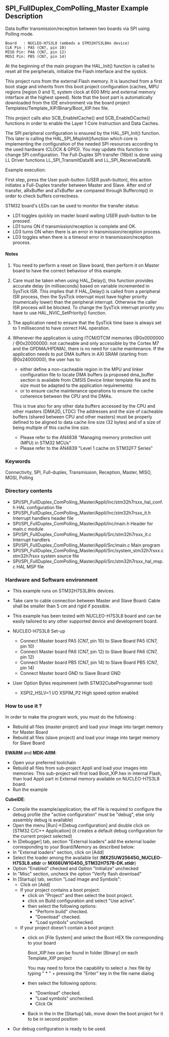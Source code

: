 ## <b>SPI_FullDuplex_ComPolling_Master Example Description</b>

Data buffer transmission/reception between two boards via SPI using Polling mode.

	Board	: NUCLEO-H7S3L8 (embeds a STM32H7S3L8Hx device)
	CLK Pin	: PA5 (CN7, pin 10)
	MISO Pin: PA6 (CN7, pin 12)
	MOSI Pin: PB5 (CN7, pin 14)

At the beginning of the main program the HAL_Init() function is called to reset
all the peripherals, initialize the Flash interface and the systick.

This project runs from the external Flash memory. It is launched from a first boot stage and inherits from this boot project
configuration (caches, MPU regions [region 0 and 1], system clock at 600 MHz and external memory interface at the highest speed).
Note that the boot part is automatically downloaded from the IDE environment via the board project Templates/Template_XIP/Binary/Boot_XIP.hex file.

This project calls also SCB_EnableICache() and SCB_EnableDCache() functions in order to enable
the Layer 1 Core Instruction and Data Caches.

The SPI peripheral configuration is ensured by the HAL_SPI_Init() function.
This later is calling the HAL_SPI_MspInit()function which core is implementing
the configuration of the needed SPI resources according to the used hardware (CLOCK &
GPIO). You may update this function to change SPI configuration.
The Full-Duplex SPI transfer (16bit) is done using LL Driver functions
LL_SPI_TransmitData16 and LL_SPI_ReceiveData16.

Example execution:

First step, press the User push-button (USER push-button), this action initiates a Full-Duplex transfer
between Master and Slave.
After end of transfer, aRxBuffer and aTxBuffer are compared through Buffercmp() in order to
check buffers correctness.

STM32 board's LEDs can be used to monitor the transfer status:

 - LD1 toggles quickly on master board waiting USER push-button to be pressed.
 - LD1 turns ON if transmission/reception is complete and OK.
 - LD3 turns ON when there is an error in transmission/reception process.
 - LD3 toggles when there is a timeout error in transmission/reception process.

#### <b>Notes</b>

 1. You need to perform a reset on Slave board, then perform it on Master board
    to have the correct behaviour of this example.

 2. Care must be taken when using HAL_Delay(), this function provides accurate delay (in milliseconds)
    based on variable incremented in SysTick ISR. This implies that if HAL_Delay() is called from
    a peripheral ISR process, then the SysTick interrupt must have higher priority (numerically lower)
    than the peripheral interrupt. Otherwise the caller ISR process will be blocked.
    To change the SysTick interrupt priority you have to use HAL_NVIC_SetPriority() function.

 3. The application need to ensure that the SysTick time base is always set to 1 millisecond
    to have correct HAL operation.

 4. Whenever the application is using ITCM/DTCM memories (@0x0000000 / @0x20000000: not cacheable and only accessible
    by the Cortex M7 and the GPDMA/HPDMA), there is no need for cache maintenance.
    If the application needs to put DMA buffers in AXI SRAM (starting from @0x24000000), the user has to:
    - either define a non-cacheable region in the MPU and linker configuration file to locate DMA buffers
      (a proposed dma_buffer section is available from CMSIS Device linker template file and its size must
      be adapted to the application requirements)
    - or to ensure cache maintenance operations to ensure the cache coherence between the CPU and the DMAs.

    This is true also for any other data buffers accessed by the CPU and other masters (DMA2D, LTDC)
    The addresses and the size of cacheable buffers (shared between CPU and other masters)
    must be properly defined to be aligned to data cache line size (32 bytes) and of a size of being multiple
    of this cache line size.
    - Please refer to the AN4838 "Managing memory protection unit (MPU) in STM32 MCUs"
    - Please refer to the AN4839 "Level 1 cache on STM32F7 Series"

### <b>Keywords</b>

Connectivity, SPI, Full-duplex, Transmission, Reception, Master, MISO, MOSI, Polling

### <b>Directory contents</b>

  - SPI/SPI_FullDuplex_ComPolling_Master/Appli/Inc/stm32h7rsxx_hal_conf.h HAL configuration file
  - SPI/SPI_FullDuplex_ComPolling_Master/Appli/Inc/stm32h7rsxx_it.h             Interrupt handlers header file
  - SPI/SPI_FullDuplex_ComPolling_Master/Appli/Inc/main.h                       Header for main.c module
  - SPI/SPI_FullDuplex_ComPolling_Master/Appli/Src/stm32h7rsxx_it.c             Interrupt handlers
  - SPI/SPI_FullDuplex_ComPolling_Master/Appli/Src/main.c                       Main program
  - SPI/SPI_FullDuplex_ComPolling_Master/Appli/Src/system_stm32h7rsxx.c         stm32h7rsxx system source file
  - SPI/SPI_FullDuplex_ComPolling_Master/Appli/Src/stm32h7rsxx_hal_msp.c        HAL MSP file

### <b>Hardware and Software environment</b>

  - This example runs on STM32H7S3L8Hx devices.

  - Take care to cable connection between Master and Slave Board:
    Cable shall be smaller than 5 cm and rigid if possible.

  - This example has been tested with NUCLEO-H7S3L8 board and can be
    easily tailored to any other supported device and development board.

  - NUCLEO-H7S3L8 Set-up
    - Connect Master board PA5 (CN7, pin 10) to Slave Board PA5 (CN7, pin 10)
    - Connect Master board PA6 (CN7, pin 12) to Slave Board PA6 (CN7, pin 12)
    - Connect Master board PB5 (CN7, pin 14) to Slave Board PB5 (CN7, pin 14)
    - Connect Master board GND to Slave Board GND

  - User Option Bytes requirement (with STM32CubeProgrammer tool)

    - XSPI2_HSLV=1     I/O XSPIM_P2 High speed option enabled

### <b>How to use it ?</b>

In order to make the program work, you must do the following :

 - Rebuild all files (master project) and load your image into target memory for Master Board
 - Rebuild all files (slave project) and load your image into target memory for Slave Board

**EWARM** and **MDK-ARM**:

 - Open your preferred toolchain
 - Rebuild all files from sub-project Appli and load your images into memories: This sub-project will first load Boot_XIP.hex in internal Flash,
   than load Appli part in External memory available on NUCLEO-H7S3L8 board.
 - Run the example

**CubeIDE**:

 - Compile the example/application; the elf file is required to configure the debug profile (the "active configuration" must be "debug", else only assembly debug is available)
 - Open the menu [Run]->[Debug configuration] and double click on  [STM32 C/C++ Application] (it creates a default debug configuration for the current project selected)
 - In [Debugger] tab, section "External  loaders" add the external loader corresponding to your Board/Memory as described below:
 - In "External loaders" section, click on [Add]
 - Select the loader among the available list (**MX25UW25645G_NUCLEO-H7S3L8.stldr** or **MX66UW1G45G_STM32H7S78-DK.stldr**)
 - Option "Enabled" checked and Option "Initialize" unchecked
 - In "Misc" section, uncheck the option "Verify flash download"
 - In [Startup] tab, section "Load Image and Symbols":
   - Click on [Add]
   - If your project contains a boot project:
     - click on "Project" and then select the boot project.
     - click on Build configuration and select "Use active".
     - then select the following options:
       - "Perform build" checked.
       - "Download" checked.
       - "Load symbols" unchecked.
   - If your project doesn't contain a boot project:
     - click on [File System] and select the Boot HEX file corresponding to your board

        Boot_XIP.hex can be found in folder [Binary] on each Template_XIP project

        You may need to force the capability to select a .hex file by typing " * " + pressing the "Enter" key in the file name dialog

     - then select the following options:
       - "Download"      checked.
       - "Load symbols" unchecked.
       - Click Ok
     - Back in the in the [Startup] tab, move down the boot project for it to be in second position
 - Our debug configuration is ready to be used.